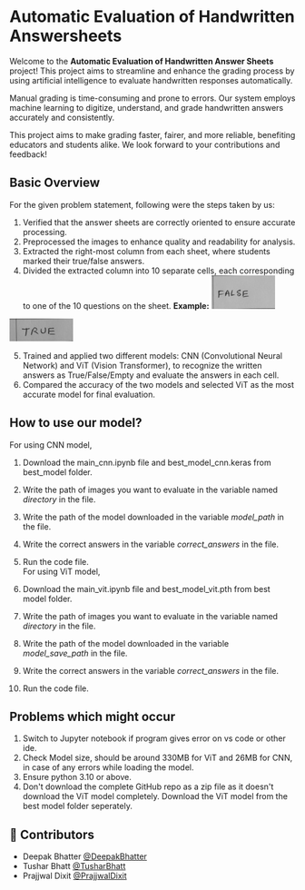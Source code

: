 
# Automatic Evaluation of Handwritten Answersheets

Welcome to the **Automatic Evaluation of Handwritten Answer Sheets** project! This project aims to streamline and enhance the grading process by using artificial intelligence to evaluate handwritten responses automatically.

Manual grading is time-consuming and prone to errors. Our system employs machine learning to digitize, understand, and grade handwritten answers accurately and consistently.

This project aims to make grading faster, fairer, and more reliable, benefiting educators and students alike. We look forward to your contributions and feedback!
## Basic Overview

For the given problem statement, following were the steps taken by us:

1. Verified that the answer sheets are correctly oriented to ensure accurate processing.
2. Preprocessed the images to enhance quality and readability for analysis.
3. Extracted the right-most column from each sheet, where students marked their true/false answers.
4. Divided the extracted column into 10 separate cells, each corresponding to one of the 10 questions on the sheet.
**Example:**
![App Screenshot](https://raw.githubusercontent.com/deepak5512/Evaluation-of-Handwritten-Answer-Sheets/main/Archive/False/1%20(2).png?token=GHSAT0AAAAAACORO6MD33VGGFZSOMV3UNIMZT2ZNEQ)

![App Screenshot](https://raw.githubusercontent.com/deepak5512/Evaluation-of-Handwritten-Answer-Sheets/main/Archive/True/1%20(1).png?token=GHSAT0AAAAAACORO6MDSKSOHHYUOOLV2PL2ZT2ZNYA)

5. Trained and applied two different models: CNN (Convolutional Neural Network) and ViT (Vision Transformer), to recognize the written answers as True/False/Empty and evaluate the answers in each cell.
6. Compared the accuracy of the two models and selected ViT as the most accurate model for final evaluation.
## How to use our model?

For using CNN model,

1. Download the main_cnn.ipynb file and best_model_cnn.keras from best_model folder.
2. Write the path of images you want to evaluate in the variable named *directory* in the file.
3. Write the path of the model downloaded in the variable *model_path* in the file.
4. Write the correct answers in the variable *correct_answers* in the file.
5. Run the code file.
\
For using ViT model,

1. Download the main_vit.ipynb file and best_model_vit.pth from best model folder.
2. Write the path of images you want to evaluate in the variable named *directory* in the file.
3. Write the path of the model downloaded in the variable *model_save_path* in the file.
4. Write the correct answers in the variable *correct_answers* in the file.
5. Run the code file.
## Problems which might occur

1. Switch to Jupyter notebook if program gives error on vs code or other ide.
2. Check Model size, should be around 330MB for ViT and 26MB for CNN, in case of any errors while loading the model.
3. Ensure python 3.10 or above.
4. Don't download the complete GitHub repo as a zip file as it doesn't download the ViT model completely. Download the ViT model from the best model folder seperately.
## 🚀 Contributors

- Deepak Bhatter [@DeepakBhatter](https://www.linkedin.com/in/deepak-bhatter5512?lipi=urn%3Ali%3Apage%3Ad_flagship3_profile_view_base_contact_details%3BoCYT3PQmTJKYeWeOME6%2BdA%3D%3D)
- Tushar Bhatt [@TusharBhatt](https://www.linkedin.com/in/tushar-bhatt-6031a5253?lipi=urn%3Ali%3Apage%3Ad_flagship3_profile_view_base_contact_details%3BzitutbMqTRShyjk8F6UWAA%3D%3D)
- Prajjwal Dixit [@PrajjwalDixit](https://www.linkedin.com/in/prajjwal-dixit-713592289?lipi=urn%3Ali%3Apage%3Ad_flagship3_profile_view_base_contact_details%3BeFX0MtOKRI63FgKQtPUx2Q%3D%3D)